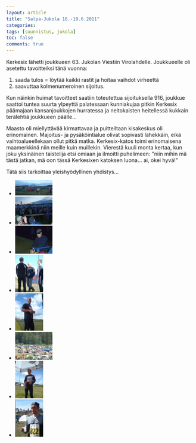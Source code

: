 ```yaml
---
layout: article
title: "Salpa-Jukola 18.-19.6.2011"
categories:
tags: [suunnistus, jukola]
toc: false
comments: true
---
```


Kerkesix lähetti joukkueen 63. Jukolan Viestiin Virolahdelle.
Joukkueelle oli asetettu tavoitteiksi tänä vuonna:

1.  saada tulos = löytää kaikki rastit ja hoitaa vaihdot virheettä
2.  saavuttaa kolmenumeroinen sijoitus.

Kun näinkin huimat tavoitteet saatiin toteutettua sijoituksella 916,
joukkue saattoi tuntea suurta ylpeyttä palatessaan kunniakujaa pitkin
Kerkesix päämajaan kansanjoukkojen hurratessa ja neitokaisten
heitellessä kukkain terälehtiä joukkueen päälle...

Maasto oli miellyttävää kirmattavaa ja puitteiltaan kisakeskus oli
erinomainen. Majoitus- ja pysäköintialue olivat sopivasti lähekkäin,
eikä vaihtoalueellekaan ollut pitkä matka. Kerkesix-katos toimi
erinomaisena maamerkkinä niin meille kuin muillekin. Vierestä kuuli
monta kertaa, kun joku yksinäinen taistelija etsi omiaan ja ilmoitti
puhelimeen: "niin mihin mä tästä jatkan, mä oon tässä Kerkesixen
katoksen luona... ai, okei hyvä!"

Tätä siis tarkoittaa yleishyödyllinen yhdistys...

<div class="th-grid image-gallery" markdown="1">

- [![](/images/jukola-2011/Thumbnails/367.JPG)](/images/jukola-2011/367.JPG)
- [![](/images/jukola-2011/Thumbnails/375.JPG)](/images/jukola-2011/375.JPG)
- [![](/images/jukola-2011/Thumbnails/385.JPG)](/images/jukola-2011/385.JPG)
- [![](/images/jukola-2011/Thumbnails/389.JPG)](/images/jukola-2011/389.JPG)
- [![](/images/jukola-2011/Thumbnails/390.JPG)](/images/jukola-2011/390.JPG)
- [![](/images/jukola-2011/Thumbnails/394.JPG)](/images/jukola-2011/394.JPG)
- [![](/images/jukola-2011/Thumbnails/397.JPG)](/images/jukola-2011/397.JPG)
- [![](/images/jukola-2011/Thumbnails/399.JPG)](/images/jukola-2011/399.JPG)

</div>
